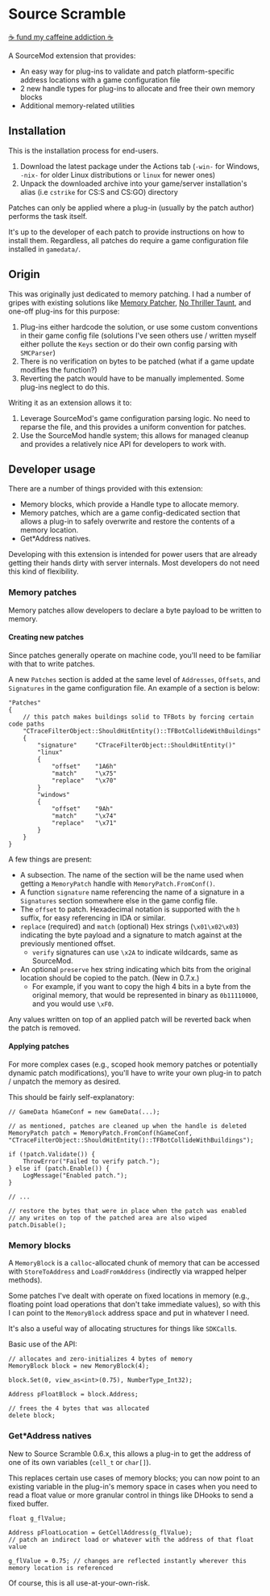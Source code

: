 # Source Scramble

[:coffee: fund my caffeine addiction :coffee:](https://buymeacoff.ee/nosoop)

A SourceMod extension that provides:
- An easy way for plug-ins to validate and patch platform-specific address locations with a game configuration file
- 2 new handle types for plug-ins to allocate and free their own memory blocks
- Additional memory-related utilities

## Installation

This is the installation process for end-users.

1.  Download the latest package under the Actions tab (`-win-` for Windows, `-nix-` for
older Linux distributions or `linux` for newer ones)
2.  Unpack the downloaded archive into your game/server installation's alias (i.e `cstrike` for CS:S and CS:GO) directory

Patches can only be applied where a plug-in (usually by the patch author) performs the task itself.

It's up to the developer of each patch to provide instructions on how to install them.
Regardless, all patches do require a game configuration file installed in `gamedata/`.

## Origin

This was originally just dedicated to memory patching.  I had a number of gripes with existing
solutions like [Memory Patcher][], [No Thriller Taunt][], and one-off plug-ins for this purpose:

1.  Plug-ins either hardcode the solution, or use some custom conventions in their game config file (solutions I've seen others use / written myself either pollute the `Keys` section or do their own config parsing with `SMCParser`)
2.  There is no verification on bytes to be patched (what if a game update modifies the
function?)
3.  Reverting the patch would have to be manually implemented.  Some plug-ins neglect to do this.

Writing it as an extension allows it to:

1.  Leverage SourceMod's game configuration parsing logic.  No need to reparse the file, and
this provides a uniform convention for patches.
2.  Use the SourceMod handle system; this allows for managed cleanup and provides a relatively
nice API for developers to work with.

[Memory Patcher]: https://forums.alliedmods.net/showthread.php?p=2617543
[No Thriller Taunt]: https://forums.alliedmods.net/showthread.php?t=171343

## Developer usage

There are a number of things provided with this extension:

- Memory blocks, which provide a Handle type to allocate memory.
- Memory patches, which are a game config-dedicated section that allows a plug-in to safely
overwrite and restore the contents of a memory location.
- Get*Address natives.

Developing with this extension is intended for power users that are already getting their hands
dirty with server internals.  Most developers do not need this kind of flexibility.

### Memory patches

Memory patches allow developers to declare a byte payload to be written to memory.

#### Creating new patches

Since patches generally operate on machine code, you'll need to be familiar with that to write
patches.

A new `Patches` section is added at the same level of `Addresses`, `Offsets`, and
`Signatures` in the game configuration file.  An example of a section is below:

```
"Patches"
{
	// this patch makes buildings solid to TFBots by forcing certain code paths
	"CTraceFilterObject::ShouldHitEntity()::TFBotCollideWithBuildings"
	{
		"signature" 	"CTraceFilterObject::ShouldHitEntity()"
		"linux"
		{
			"offset"	"1A6h"
			"match"		"\x75"
			"replace"	"\x70"
		}
		"windows"
		{
			"offset"	"9Ah"
			"match"		"\x74"
			"replace"	"\x71"
		}
	}
}
```

A few things are present:

- A subsection.  The name of the section will be the name used when getting a `MemoryPatch`
handle with `MemoryPatch.FromConf()`.
- A function `signature` name referencing the name of a signature in a `Signatures` section
somewhere else in the game config file.
- The `offset` to patch.  Hexadecimal notation is supported with the `h` suffix, for easy
referencing in IDA or similar.
- `replace` (required) and `match` (optional) Hex strings (`\x01\x02\x03`) indicating the byte payload and a signature to match against at the previously mentioned offset.
	- `verify` signatures can use `\x2A` to indicate wildcards, same as SourceMod.
- An optional `preserve` hex string indicating which bits from the original location should be
copied to the patch.  (New in 0.7.x.)
	- For example, if you want to copy the high 4 bits in a byte from the original memory,
	that would be represented in binary as `0b11110000`, and you would use `\xF0`.

Any values written on top of an applied patch will be reverted back when the patch is removed.

#### Applying patches

For more complex cases (e.g., scoped hook memory patches or potentially dynamic patch
modifications), you'll have to write your own plug-in to patch / unpatch the memory as desired.

This should be fairly self-explanatory:

```sourcepawn
// GameData hGameConf = new GameData(...);

// as mentioned, patches are cleaned up when the handle is deleted
MemoryPatch patch = MemoryPatch.FromConf(hGameConf, "CTraceFilterObject::ShouldHitEntity()::TFBotCollideWithBuildings");

if (!patch.Validate()) {
	ThrowError("Failed to verify patch.");
} else if (patch.Enable()) {
	LogMessage("Enabled patch.");
}

// ...

// restore the bytes that were in place when the patch was enabled
// any writes on top of the patched area are also wiped
patch.Disable();
```

### Memory blocks

A `MemoryBlock` is a `calloc`-allocated chunk of memory that can be accessed with
`StoreToAddress` and `LoadFromAddress` (indirectly via wrapped helper methods).

Some patches I've dealt with operate on fixed locations in memory (e.g., floating point load
operations that don't take immediate values), so with this I can point to the `MemoryBlock`
address space and put in whatever I need.

It's also a useful way of allocating structures for things like `SDKCall`s.

Basic use of the API:

```sourcepawn
// allocates and zero-initializes 4 bytes of memory
MemoryBlock block = new MemoryBlock(4);

block.Set(0, view_as<int>(0.75), NumberType_Int32);

Address pFloatBlock = block.Address;

// frees the 4 bytes that was allocated
delete block;
```

### Get*Address natives

New to Source Scramble 0.6.x, this allows a plug-in to get the address of one of its own
variables (`cell_t` or `char[]`).

This replaces certain use cases of memory blocks; you can now point to an existing variable in
the plug-in's memory space in cases when you need to read a float value or more granular control
in things like DHooks to send a fixed buffer.

```sourcepawn
float g_flValue;

Address pFloatLocation = GetCellAddress(g_flValue);
// patch an indirect load or whatever with the address of that float value

g_flValue = 0.75; // changes are reflected instantly wherever this memory location is referenced
```

Of course, this is all use-at-your-own-risk.

